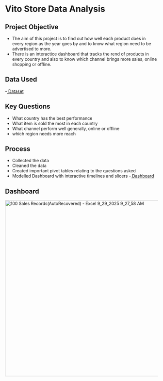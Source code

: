 # Vito Store Data Analysis

## Project Objective
- The aim of this project is to find out how well each product does in every region as the year goes by and to know what region need to be advertised to more. 
- There is an interactice dashboard that tracks the rend of products in every country and also to know which channel brings more sales, online shopping or offline.
  
## Data Used
-<a href="https://github.com/Tumigirl/Data-Analysis-Project/blob/main/100%20Sales%20Records(AutoRecovered).xlsx"> Dataset <a>


## Key Questions
- What country has the best performance
- What item is sold the most in each country
- What channel perform well generally, online or offline
- which region needs more reach

## Process
- Collected the data
- Cleaned the data
- Created important pivot tables relating to the questions asked
- Modelled Dashboard with interactive timelines and slicers
-<a href="https://github.com/Tumigirl/Data-Analysis-Project/blob/main/100%20Sales%20Records(AutoRecovered)%20-%20Excel%209_29_2025%209_27_58%20AM.png"> Dashboard <a>

## Dashboard
<img width="1335" height="580" alt="100 Sales Records(AutoRecovered) - Excel 9_29_2025 9_27_58 AM" src="https://github.com/user-attachments/assets/46ba6b9a-0f4d-4a84-a77c-26526dc8e804" />


